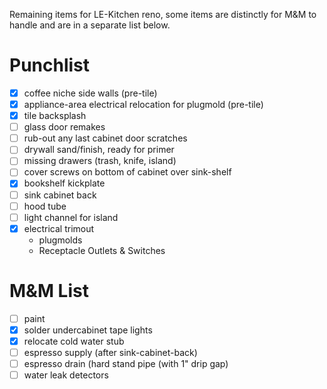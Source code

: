 Remaining items for LE-Kitchen reno, some items are distinctly for M&M to handle and are in a separate list below.

# Punchlist

- [x] coffee niche side walls (pre-tile)
- [x] appliance-area electrical relocation for plugmold (pre-tile)
- [x] tile backsplash
- [ ] glass door remakes
- [ ] rub-out any last cabinet door scratches
- [ ] drywall sand/finish, ready for primer
- [ ] missing drawers (trash, knife, island)
- [ ] cover screws on bottom of cabinet over sink-shelf
- [x] bookshelf kickplate
- [ ] sink cabinet back
- [ ] hood tube
- [ ] light channel for island
- [x] electrical trimout
  - plugmolds
  - Receptacle Outlets & Switches

# M&M List

- [ ] paint
- [x] solder undercabinet tape lights
- [x] relocate cold water stub
- [ ] espresso supply (after sink-cabinet-back)
- [ ] espresso drain (hard stand pipe (with 1" drip gap)
- [ ] water leak detectors
